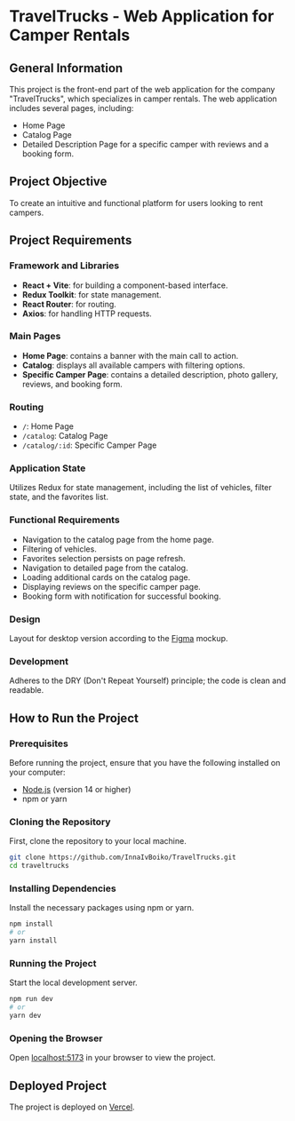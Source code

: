 # TravelTrucks - Web Application for Camper Rentals

## General Information

This project is the front-end part of the web application for the company
"TravelTrucks", which specializes in camper rentals. The web application
includes several pages, including:

- Home Page
- Catalog Page
- Detailed Description Page for a specific camper with reviews and a booking
  form.

## Project Objective

To create an intuitive and functional platform for users looking to rent
campers.

## Project Requirements

### Framework and Libraries

- **React + Vite**: for building a component-based interface.
- **Redux Toolkit**: for state management.
- **React Router**: for routing.
- **Axios**: for handling HTTP requests.

### Main Pages

- **Home Page**: contains a banner with the main call to action.
- **Catalog**: displays all available campers with filtering options.
- **Specific Camper Page**: contains a detailed description, photo gallery,
  reviews, and booking form.

### Routing

- `/`: Home Page
- `/catalog`: Catalog Page
- `/catalog/:id`: Specific Camper Page

### Application State

Utilizes Redux for state management, including the list of vehicles, filter
state, and the favorites list.

### Functional Requirements

- Navigation to the catalog page from the home page.
- Filtering of vehicles.
- Favorites selection persists on page refresh.
- Navigation to detailed page from the catalog.
- Loading additional cards on the catalog page.
- Displaying reviews on the specific camper page.
- Booking form with notification for successful booking.

### Design

Layout for desktop version according to the
[Figma](<https://www.figma.com/design/CKZFWA5GndLlVMwKcQjum3/Campers-(Copy)?node-id=0-1&t=rUpBYaciLRKP9XJ6-1>)
mockup.

### Development

Adheres to the DRY (Don't Repeat Yourself) principle; the code is clean and
readable.

## How to Run the Project

### Prerequisites

Before running the project, ensure that you have the following installed on your
computer:

- [Node.js](https://nodejs.org/) (version 14 or higher)
- npm or yarn

### Cloning the Repository

First, clone the repository to your local machine.

```bash
git clone https://github.com/InnaIvBoiko/TravelTrucks.git
cd traveltrucks
```

### Installing Dependencies

Install the necessary packages using npm or yarn.

```bash
npm install
# or
yarn install
```

### Running the Project

Start the local development server.

```bash
npm run dev
# or
yarn dev
```

### Opening the Browser

Open [localhost:5173](http://localhost:5173) in your browser to view the
project.

## Deployed Project

The project is deployed on [Vercel](https://travel-trucks-liart.vercel.app/).
